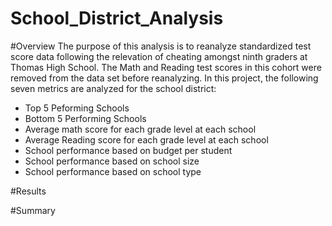 # School_District_Analysis

#Overview
The purpose of this analysis is to reanalyze standardized test score data following the relevation of cheating amongst ninth graders at Thomas High School. The Math and Reading test scores in this cohort were removed from the data set before reanalyzing. In this project, the following seven metrics are analyzed for the school district: 
- Top 5 Peforming Schools
- Bottom 5 Performing Schools
- Average math score for each grade level at each school
- Average Reading score for each grade level at each school
- School performance based on budget per student
- School performance based on school size
- School performance based on school type


#Results

#Summary
